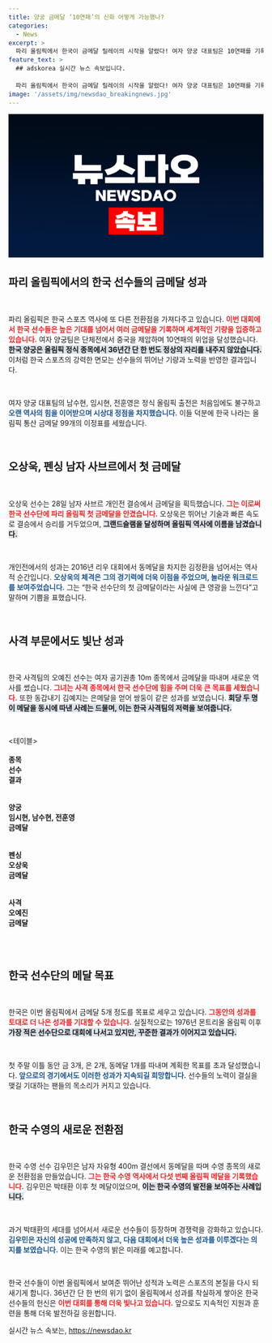 ```yaml
---
title: 양궁 금메달 ‘10연패’의 신화 어떻게 가능했나?
categories:
  - News
excerpt: >
  파리 올림픽에서 한국이 금메달 릴레이의 시작을 알렸다! 여자 양궁 대표팀은 10연패를 기록하며, 오상욱이 남자 사브르 첫 금메달의 주인공이 되었다. 기대 이상의 성과를 이룬 한국 선수단의 도전이 계속된다!
feature_text: >
  ## adskorea 실시간 뉴스 속보입니다.

  파리 올림픽에서 한국이 금메달 릴레이의 시작을 알렸다! 여자 양궁 대표팀은 10연패를 기록하며, 오상욱이 남자 사브르 첫 금메달의 주인공이 되었다. 기대 이상의 성과를 이룬 한국 선수단의 도전이 계속된다!
image: '/assets/img/newsdao_breakingnews.jpg'
---
```


<p><img src="/assets/img/newsdao_breakingnews.jpg" alt="adskorea 속보" /></p>

<h2 data-ke-size="size26">파리 올림픽에서의 한국 선수들의 금메달 성과</h2>

<p data-ke-size="size16">&nbsp;</p>  

<p>파리 올림픽은 한국 스포츠 역사에 또 다른 전환점을 가져다주고 있습니다. <b><span style="color: #ee2323;">이번 대회에서 한국 선수들은 높은 기대를 넘어서 여러 금메달을 기록하며 세계적인 기량을 입증하고 있습니다.</span></b> 여자 양궁팀은 단체전에서 중국을 제압하며 10연패의 위업을 달성했습니다. <b><span style="background-color: #21538527;">한국 양궁은 올림픽 정식 종목에서 36년간 단 한 번도 정상의 자리를 내주지 않았습니다.</span></b> 이처럼 한국 스포츠의 강력한 면모는 선수들의 뛰어난 기량과 노력을 반영한 결과입니다. </p>

<p data-ke-size="size16">&nbsp;</p>  

<p>여자 양궁 대표팀의 남수현, 임시현, 전훈영은 정식 올림픽 출전은 처음임에도 불구하고 <b><span style="color: #1a5490;">오랜 역사의 힘을 이어받으며 시상대 정점을 차지했습니다.</span></b> 이들 덕분에 한국 나라는 올림픽 통산 금메달 99개의 이정표를 세웠습니다.</p>

<p data-ke-size="size16">&nbsp;</p>  

<h2 data-ke-size="size26">오상욱, 펜싱 남자 사브르에서 첫 금메달</h2>

<p data-ke-size="size16">&nbsp;</p>  

<p>오상욱 선수는 28일 남자 사브르 개인전 결승에서 금메달을 획득했습니다. <b><span style="color: #ee2323;">그는 이로써 한국 선수단에 파리 올림픽 첫 금메달을 안겼습니다.</span></b> 오상욱은 뛰어난 기술과 빠른 속도로 결승에서 승리를 거두었으며, <b><span style="background-color: #21538527;">그랜드슬램을 달성하며 올림픽 역사에 이름을 남겼습니다.</span></b>  </p>

<p data-ke-size="size16">&nbsp;</p>  

<p>개인전에서의 성과는 2016년 리우 대회에서 동메달을 차지한 김정환을 넘어서는 역사적 순간입니다. <b><span style="color: #1a5490;">오상욱의 체격은 그의 경기력에 더욱 이점을 주었으며, 놀라운 워크로드를 보여주었습니다.</span></b> 그는 “한국 선수단의 첫 금메달이라는 사실에 큰 영광을 느낀다”고 말하며 기쁨을 표했습니다.</p>

<p data-ke-size="size16">&nbsp;</p>  

<h2 data-ke-size="size26">사격 부문에서도 빛난 성과</h2>

<p data-ke-size="size16">&nbsp;</p>  

<p>한국 사격팀의 오예진 선수는 여자 공기권총 10m 종목에서 금메달을 따내며 새로운 역사를 썼습니다. <b><span style="color: #ee2323;">그녀는 사격 종목에서 한국 선수단에 힘을 주며 더욱 큰 목표를 세웠습니다.</span></b>  또한 동갑내기 김예지는 은메달을 얻어 쌍둥이 같은 성과를 보였습니다. <b><span style="background-color: #21538527;">회당 두 명이 메달을 동시에 따낸 사례는 드물며, 이는 한국 사격팀의 저력을 보여줍니다.</span></b> </p>

<p data-ke-size="size16">&nbsp;</p>  

<p>&lt;테이블&gt;<br />
<tr><br />
<td style="text-align: center; height: 17px;"><b>종목</b></td><br />
<td style="text-align: center; height: 17px;"><b>선수</b></td><br />
<td style="text-align: center; height: 17px;"><b>결과</b></td><br />
</tr><br />
<tr><br />
<td style="text-align: center; height: 17px;"><b>양궁</b></td><br />
<td style="text-align: center; height: 17px;"><b>임시현, 남수현, 전훈영</b></td><br />
<td style="text-align: center; height: 17px;"><b>금메달</b></td><br />
</tr><br />
<tr><br />
<td style="text-align: center; height: 17px;"><b>펜싱</b></td><br />
<td style="text-align: center; height: 17px;"><b>오상욱</b></td><br />
<td style="text-align: center; height: 17px;"><b>금메달</b></td><br />
</tr><br />
<tr><br />
<td style="text-align: center; height: 17px;"><b>사격</b></td><br />
<td style="text-align: center; height: 17px;"><b>오예진</b></td><br />
<td style="text-align: center; height: 17px;"><b>금메달</b></td><br />
</tr><br />
</테이블&gt;  </p>

<p data-ke-size="size16">&nbsp;</p>  

<h2 data-ke-size="size26">한국 선수단의 메달 목표</h2>

<p data-ke-size="size16">&nbsp;</p>  

<p>한국은 이번 올림픽에서 금메달 5개 정도를 목표로 세우고 있습니다. <b><span style="color: #ee2323;">그동안의 성과를 토대로 더 나은 성과를 기대할 수 있습니다.</span></b> 실질적으로는 1976년 몬트리올 올림픽 이후 <b><span style="background-color: #21538527;">가장 적은 선수단으로 대회에 나서고 있지만, 꾸준한 결과가 이어지고 있습니다.</span></b>  </p>

<p data-ke-size="size16">&nbsp;</p>  

<p>첫 주말 이틀 동안 금 3개, 은 2개, 동메달 1개를 따내며 계획한 목표를 초과 달성했습니다. <b><span style="color: #1a5490;">앞으로의 경기에서도 이러한 성과가 지속되길 희망합니다.</span></b> 선수들의 노력이 결실을 맺길 기대하는 팬들의 목소리가 커지고 있습니다.</p>

<p data-ke-size="size16">&nbsp;</p>  

<h2 data-ke-size="size26">한국 수영의 새로운 전환점</h2>

<p data-ke-size="size16">&nbsp;</p>  

<p>한국 수영 선수 김우민은 남자 자유형 400m 결선에서 동메달을 따며 수영 종목의 새로운 전환점을 만들었습니다. <b><span style="color: #ee2323;">그는 한국 수영 역사에서 다섯 번째 올림픽 메달을 기록했습니다.</span></b> 김우민은 박태환 이후 첫 메달이었으며, <b><span style="background-color: #21538527;">이는 한국 수영의 발전을 보여주는 사례입니다.</span></b>  </p>

<p data-ke-size="size16">&nbsp;</p>  

<p>과거 박태환의 세대를 넘어서서 새로운 선수들이 등장하며 경쟁력을 강화하고 있습니다. <b><span style="color: #1a5490;">김우민은 자신의 성공에 만족하지 않고, 다음 대회에서 더욱 높은 성과를 이루겠다는 의지를 보였습니다.</span></b> 이는 한국 수영의 밝은 미래를 예고합니다.</p>

<p data-ke-size="size16">&nbsp;</p>  

<p>한국 선수들이 이번 올림픽에서 보여준 뛰어난 성적과 노력은 스포츠의 본질을 다시 되새기게 합니다. 36년간 단 한 번의 위기 없이 올림픽에서 성과를 착실하게 쌓아온 한국 선수들의 헌신은 <b><span style="color: #ee2323;">이번 대회를 통해 더욱 빛나고 있습니다.</span></b> 앞으로도 지속적인 지원과 훈련을 통해 더욱 발전하길 응원합니다.</p>
실시간 뉴스 속보는, <a href="https://newsdao.kr" rel="dofollow">https://newsdao.kr</a>


